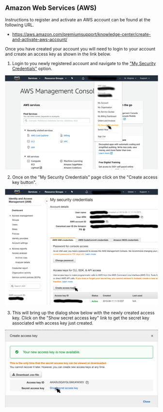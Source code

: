 ## Amazon Web Services (AWS)

Instructions to register and activate an AWS account can be found at the following URL.

* https://aws.amazon.com/premiumsupport/knowledge-center/create-and-activate-aws-account/

Once you have created your account you will need to login to your account and create an access key as shown in the link below.

1. Login to you newly registered account and navigate to the ["My Security Credentials"](https://console.aws.amazon.com/iam/home?region=us-east-1#/security_credentials) option.

  ![alt text](aws-my-security-credentials.png "AWS My Sercurity Credentials")

2. Once on the "My Security Credentials" page click on the "Create access key button".

  ![alt text](aws-create-access-key.png "AWS Create Access Key")

3. This will bring up the dialog show below with the newly created access key. Click on the "Show secret access key" link to get the secret key associated with access key just created.

  ![alt text](aws-show-secret-access-key.png "AWS Create Access Key")